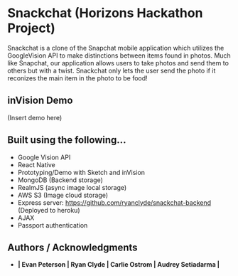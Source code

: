 # Snackchat (Horizons Hackathon Project)

Snackchat is a clone of the Snapchat mobile application which utilizes the GoogleVision API to make distinctions between items found in photos.  Much like Snapchat, our application allows users to take photos and send them to others but with a twist.  Snackchat only lets the user send the photo if it reconizes the main item in the photo to be food!

## inVision Demo

(Insert demo here)


## Built using the following...

* Google Vision API
* React Native
* Prototyping/Demo with Sketch and inVision
* MongoDB (Backend storage)
* RealmJS (async image local storage)
* AWS S3 (Image cloud storage)
* Express server: https://github.com/ryanclyde/snackchat-backend (Deployed to heroku)
* AJAX
* Passport authentication


## Authors / Acknowledgments

* **| Evan Peterson | Ryan Clyde | Carlie Ostrom | Audrey Setiadarma |**

